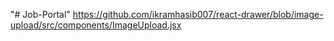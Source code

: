 "# Job-Portal" 
https://github.com/ikramhasib007/react-drawer/blob/image-upload/src/components/ImageUpload.jsx